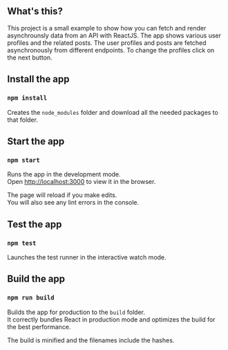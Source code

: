 ## What's this?
This project is a small example to show how you can fetch and render asynchrounsly data from an API with ReactJS.
The app shows various user profiles and the related posts. 
The user profiles and posts are fetched asynchronously from different endpoints.
To change the profiles click on the next button.

## Install the app
### `npm install`
Creates the `node_modules` folder and download all the needed packages to that folder.

## Start the app
### `npm start`
Runs the app in the development mode.<br>
Open [http://localhost:3000](http://localhost:3000) to view it in the browser.

The page will reload if you make edits.<br>
You will also see any lint errors in the console.

## Test the app
### `npm test`
Launches the test runner in the interactive watch mode.

## Build the app
### `npm run build`
Builds the app for production to the `build` folder.<br>
It correctly bundles React in production mode and optimizes the build for the best performance.

The build is minified and the filenames include the hashes.